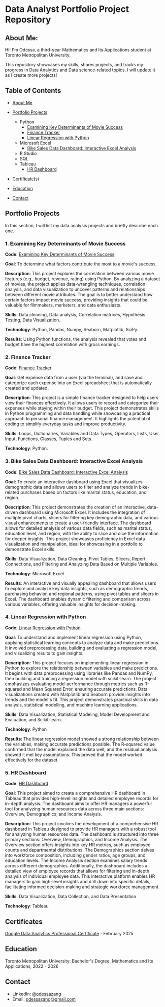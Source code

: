 # Data Analyst Portfolio Project Repository
## About Me:
Hi! I'm Odessa, a third-year Mathematics and Its Applications student at Toronto Metropolitan University.

This repository showcases my skills, shares projects, and tracks my progress in Data Analytics and Data science-related topics. I will update it as I create more projects!

## Table of Contents
- [About Me](https://github.com/OdessaZ/PortfolioProjects/tree/main?tab=readme-ov-file#about-me)

- [Portfolio Projects](https://github.com/OdessaZ/PortfolioProjects?tab=readme-ov-file#portfolio-projects)

  - Python
      - [Examining Key Determinants of Movie Success](https://github.com/OdessaZ/PortfolioProjects?tab=readme-ov-file#examining-key-determinants-of-movie-success)
      - [Finance Tracker](https://github.com/OdessaZ/PortfolioProjects/tree/main#2-finance-tracker)
      - [Linear Regression with Python](https://github.com/OdessaZ/PortfolioProjects#4-linear-regression-with-python)
  - Microsoft Excel
      - [Bike Sales Data Dashboard: Interactive Excel Analysis](https://github.com/OdessaZ/PortfolioProjects#3-bike-sales-data-dashboard-interactive-excel-analysis)
  - R Studio
  - SQL
  - Tableau
      - [HR Dashboard](https://github.com/OdessaZ/PortfolioProjects#5-hr-dashboard)
   
- [Certificate(s)](https://github.com/OdessaZ/PortfolioProjects#certificates)

- [Education](https://github.com/OdessaZ/PortfolioProjects?tab=readme-ov-file#education)

- [Contact](https://github.com/OdessaZ/PortfolioProjects?tab=readme-ov-file#contact)

## Portfolio Projects
In this section, I will list my data analysis projects and briefly describe each one.

### 1. Examining Key Determinants of Movie Success
**Code**: [Examining Key Determinants of Movie Success](https://github.com/OdessaZ/PortfolioProjects/blob/main/Python%20Movie%20Correlation.ipynb)

**Goal**: To determine what factors contribute the most to a movie's success.

**Description**: This project explores the correlation between various movie features (e.g., budget, revenue, rating) using Python. By analyzing a dataset of movies, the project applies data-wrangling techniques, correlation analysis, and data visualization to uncover patterns and relationships between different movie attributes. The goal is to better understand how certain factors impact movie success, providing insights that could be valuable for filmmakers, marketers, and data enthusiasts.

**Skills**: Data cleaning, Data analysis, Correlation matrices, Hypothesis Testing, Data Visualization.

**Technology**: Python, Pandas, Numpy, Seaborn, Matplotlib, SciPy.

**Results**: Using Python functions, the analysis revealed that votes and budget have the highest correlation with gross earnings.

### 2. Finance Tracker
**Code**: [Finance Tracker](https://github.com/OdessaZ/PortfolioProjects/blob/main/Expense_tracker.py)

**Goal**: Get expense data from a user (via the terminal), and save and categorize each expense into an Excel spreadsheet that is automatically created and updated.

**Description**: This project is a simple finance tracker designed to help users view their finances effectively. It allows users to record and categorize their expenses while staying within their budget. This project demonstrates skills in Python programming and data handling while showcasing a practical approach to personal finance management. It highlights the potential of coding to simplify everyday tasks and improve productivity.

**Skills**: Loops, Dictionaries, Variables and Data Types, Operators, Lists, User Input, Functions, Classes, Tuples and Sets.

**Technology**: Python.

### 3. Bike Sales Data Dashboard: Interactive Excel Analysis
**Code**: [Bike Sales Data Dashboard: Interactive Excel Analysis](https://github.com/OdessaZ/PortfolioProjects/blob/main/Excel%20Project.xlsx)

**Goal**: To create an interactive dashboard using Excel that visualizes demographic data and allows users to filter and analyze trends in bike-related purchases based on factors like marital status, education, and region.

**Description**: This project demonstrates the creation of an interactive, data-driven dashboard using Microsoft Excel. It includes the integration of multiple pivot charts, slicers for filtering key demographic data, and various visual enhancements to create a user-friendly interface. The dashboard allows for detailed analysis of various data fields, such as marital status, education level, and region, with the ability to slice and dice the information for deeper insights. This project showcases proficiency in Excel data visualization and manipulation, ideal for showcasing in a portfolio to demonstrate Excel skills.

**Skills**: Data Visualization, Data Cleaning, Pivot Tables, Slicers, Report Connections, and Filtering and Analyzing Data Based on Multiple Variables.

**Technology**: Microsoft Excel

**Results**: An interactive and visually appealing dashboard that allows users to explore and analyze key data insights, such as demographic trends, purchasing behavior, and regional patterns, using pivot tables and slicers in Excel. The dashboard enables dynamic filtering and comparison across various variables, offering valuable insights for decision-making.

### 4. Linear Regression with Python
**Code**: [Linear Regression with Python](https://github.com/OdessaZ/PortfolioProjects/blob/main/Linear%20Regression%20with%20Python.ipynb)

**Goal**: To understand and implement linear regression using Python, applying statistical learning concepts to analyze data and make predictions. It involved preprocessing data, building and evaluating a regression model, and visualizing results to gain insights.

**Description**: This project focuses on implementing linear regression in Python to explore the relationship between variables and make predictions. It begins with data preprocessing using libraries like Pandas and NumPy, then building and training a regression model with scikit-learn. The project emphasizes evaluating model performance through metrics such as R-squared and Mean Squared Error, ensuring accurate predictions. Data visualizations created with Matplotlib and Seaborn provide insights into trends and the model's fit. This project demonstrates practical skills in data analysis, statistical modelling, and machine learning applications.

**Skills**: Data Visualization, Statistical Modeling, Model Development and Evaluation, and Scikit-learn.

**Technology**: Python

**Results**: The linear regression model showed a strong relationship between the variables, making accurate predictions possible. The R-squared value confirmed that the model explained the data well, and the residual analysis showed it met key assumptions. This proved that the model worked effectively for the dataset.

### 5. HR Dashboard
**Code**: [HR Dashboard](https://github.com/OdessaZ/PortfolioProjects/blob/main/HR%20Dashboard%20-%20Tableau%20Project.twbx)

**Goal**: This project aimed to create a comprehensive HR dashboard in Tableau that provides high-level insights and detailed employee records for in-depth analysis. The dashboard aims to offer HR managers a powerful tool for analyzing human resources data across three main sections: Overview, Demographics, and Income Analysis.

**Description**: This project involves the development of a comprehensive HR dashboard in Tableau designed to provide HR managers with a robust tool for analyzing human resources data. The dashboard is structured into three primary sections: Overview, Demographics, and Income Analysis. The Overview section offers insights into key HR metrics, such as employee counts and departmental distributions. The Demographics section delves into workforce composition, including gender ratios, age groups, and education levels. The Income Analysis section examines salary trends across different demographics. Additionally, the dashboard includes a detailed view of employee records that allows for filtering and in-depth analysis of individual employee data. This interactive platform enables HR managers to gain high-level insights and drill down into specific details, facilitating informed decision-making and strategic workforce management.

**Skills**: Data Visualization, Data Collection, and Data Presentation

**Technology**: Tableau


## Certificates
[Google Data Analytics Professional Certificate](https://coursera.org/share/b7690839c5dcd23ff5f7f26a751b28ed) - February 2025

## Education
Toronto Metropolitan University: Bachelor's Degree, Mathematics and Its Applications, 2022 - 2026

## Contact
- LinkedIn: [@odessazang](https://www.linkedin.com/in/odessa-zang/)
- Email: [odessazang@gmail.com](mailto:odessazang@gmail.com)
